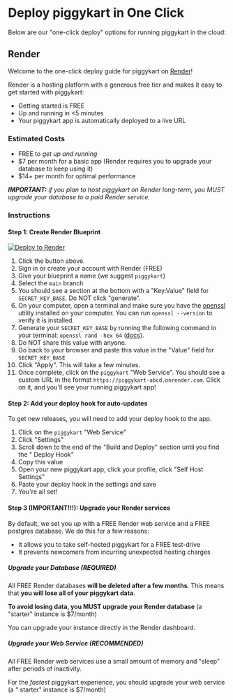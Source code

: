 # Deploy piggykart in One Click

Below are our "one-click deploy" options for running piggykart in the cloud:

## Render

Welcome to the one-click deploy guide for piggykart on [Render](https://render.com/)!

Render is a hosting platform with a generous free tier and makes it easy to get
started with piggykart:

- Getting started is FREE
- Up and running in <5 minutes
- Your piggykart app is automatically deployed to a live URL

### Estimated Costs

- FREE to _get up and running_
- $7 per month for a basic app (Render requires you to upgrade your database to
  keep using it)
- $14+ per month for optimal performance

_**IMPORTANT:** if you plan to host piggykart on Render long-term, you MUST upgrade
your database to a paid Render service._

### Instructions

#### Step 1: Create Render Blueprint

<a href="https://render.com/deploy?repo=https://github.com/ChowKLB/piggykart">
<img src="https://render.com/images/deploy-to-render-button.svg" alt="Deploy to Render" />
</a>

1. Click the button above.
2. Sign in or create your account with Render (FREE)
3. Give your blueprint a name (we suggest `piggykart`)
4. Select the `main` branch
5. You should see a section at the bottom with a "Key:Value" field
   for `SECRET_KEY_BASE`. Do NOT click "generate".
6. On your computer, open a terminal and make sure you have
   the [openssl](https://github.com/openssl/openssl) utility installed on your
   computer. You can run `openssl --version` to verify it is installed.
7. Generate your `SECRET_KEY_BASE` by running the following command in your
   terminal: `openssl rand -hex 64` ([docs](https://www.openssl.org/docs/man1.1.1/man1/rand.html)).
8. Do NOT share this value with anyone.
9. Go back to your browser and paste this value in the "Value" field
   for `SECRET_KEY_BASE`
10. Click "Apply". This will take a few minutes.
11. Once complete, click on the `piggykart` "Web Service". You should see a custom
    URL in the format `https://piggykart-abcd.onrender.com`. Click on it, and you'll
    see your running piggykart app!

#### Step 2: Add your deploy hook for auto-updates

To get new releases, you will need to add your deploy hook to the app.

1. Click on the `piggykart` "Web Service"
2. Click "Settings"
3. Scroll down to the end of the "Build and Deploy" section until you find the "
   Deploy Hook"
4. Copy this value
5. Open your new piggykart app, click your profile, click "Self Host Settings"
6. Paste your deploy hook in the settings and save
7. You're all set!

#### Step 3 (IMPORTANT!!!): Upgrade your Render services

By default, we set you up with a FREE Render web service and a FREE postgres
database. We do this for a few reasons:

- It allows you to take self-hosted piggykart for a FREE test-drive
- It prevents newcomers from incurring unexpected hosting charges

##### Upgrade your Database (REQUIRED)

All FREE Render databases **will be deleted after a few months**. This means
that **you will lose all of your piggykart data**.

**To avoid losing data, you MUST upgrade your Render database** (a "starter"
instance is $7/month)

You can upgrade your instance directly in the Render dashboard.

##### Upgrade your Web Service (RECOMMENDED)

All FREE Render web services use a small amount of memory and "sleep" after
periods of inactivity.

For the _fastest_ piggykart experience, you should upgrade your web service (a "
starter" instance is $7/month)

